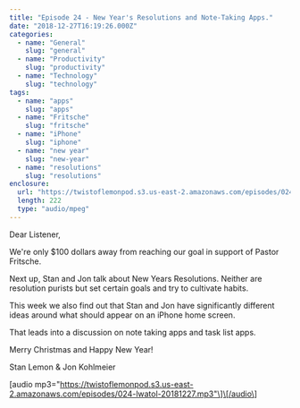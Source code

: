 ```yaml
---
title: "Episode 24 - New Year's Resolutions and Note-Taking Apps."
date: "2018-12-27T16:19:26.000Z"
categories:
  - name: "General"
    slug: "general"
  - name: "Productivity"
    slug: "productivity"
  - name: "Technology"
    slug: "technology"
tags:
  - name: "apps"
    slug: "apps"
  - name: "Fritsche"
    slug: "fritsche"
  - name: "iPhone"
    slug: "iphone"
  - name: "new year"
    slug: "new-year"
  - name: "resolutions"
    slug: "resolutions"
enclosure:
  url: "https://twistoflemonpod.s3.us-east-2.amazonaws.com/episodes/024-lwatol-20181227.mp3"
  length: 222
  type: "audio/mpeg"
---
```


Dear Listener,

We're only \$100 dollars away from reaching our goal in support of Pastor Fritsche.

Next up, Stan and Jon talk about New Years Resolutions. Neither are resolution purists but set certain goals and try to cultivate habits.

This week we also find out that Stan and Jon have significantly different ideas around what should appear on an iPhone home screen.

That leads into a discussion on note taking apps and task list apps.

Merry Christmas and Happy New Year!

Stan Lemon & Jon Kohlmeier

\[audio mp3="https://twistoflemonpod.s3.us-east-2.amazonaws.com/episodes/024-lwatol-20181227.mp3"\]\[/audio\]

